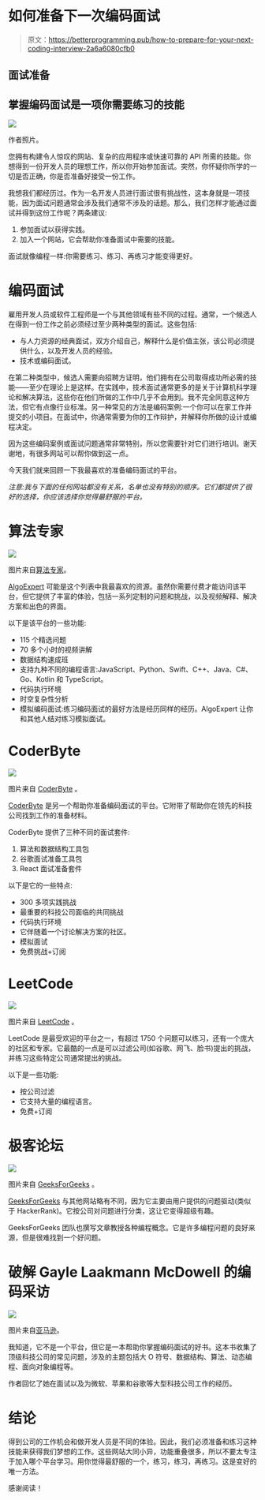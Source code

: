 # 如何准备下一次编码面试

> 原文：<https://betterprogramming.pub/how-to-prepare-for-your-next-coding-interview-2a6a6080cfb0>

## 面试准备

## 掌握编码面试是一项你需要练习的技能

![](img/c337309a5f1717d327271509b0e849fe.png)

作者照片。

您拥有构建令人惊叹的网站、复杂的应用程序或快速可靠的 API 所需的技能。你想得到一份开发人员的理想工作，所以你开始参加面试。突然，你怀疑你所学的一切是否正确，你是否准备好接受一份工作。

我想我们都经历过。作为一名开发人员进行面试很有挑战性，这本身就是一项技能，因为面试问题通常会涉及我们通常不涉及的话题。那么，我们怎样才能通过面试并得到这份工作呢？两条建议:

1.  参加面试以获得实践。
2.  加入一个网站，它会帮助你准备面试中需要的技能。

面试就像编程一样:你需要练习、练习、再练习才能变得更好。

# 编码面试

雇用开发人员或软件工程师是一个与其他领域有些不同的过程。通常，一个候选人在得到一份工作之前必须经过至少两种类型的面试。这些包括:

*   与人力资源的经典面试，双方介绍自己，解释什么是价值主张，该公司必须提供什么，以及开发人员的经验。
*   技术或编码面试。

在第二种类型中，候选人需要向招聘方证明，他们拥有在公司取得成功所必需的技能——至少在理论上是这样。在实践中，技术面试通常更多的是关于计算机科学理论和解决算法，这些你在他们所做的工作中几乎不会用到。我不完全同意这种方法，但它有点像行业标准。另一种常见的方法是编码案例:一个你可以在家工作并提交的小项目。在面试中，你通常需要为你的工作辩护，并解释你所做的设计或编程决定。

因为这些编码案例或面试问题通常非常特别，所以您需要针对它们进行培训。谢天谢地，有很多网站可以帮你做到这一点。

今天我们就来回顾一下我最喜欢的准备编码面试的平台。

*注意:我与下面的任何网站都没有关系，名单也没有特别的顺序。它们都提供了很好的选择，你应该选择你觉得最舒服的平台。*

# 算法专家

![](img/ad146ad8cdccc1a5242fe10374972d3e.png)

图片来自[算法专家](https://www.algoexpert.io/product)。

[AlgoExpert](https://www.algoexpert.io/) 可能是这个列表中我最喜欢的资源。虽然你需要付费才能访问该平台，但它提供了丰富的体验，包括一系列定制的问题和挑战，以及视频解释、解决方案和出色的界面。

以下是该平台的一些功能:

*   115 个精选问题
*   70 多个小时的视频讲解
*   数据结构速成班
*   支持九种不同的编程语言:JavaScript、Python、Swift、C++、Java、C#、Go、Kotlin 和 TypeScript。
*   代码执行环境
*   时空复杂性分析
*   模拟编码面试:练习编码面试的最好方法是经历同样的经历。AlgoExpert 让你和其他人结对练习模拟面试。

# CoderByte

![](img/5d68582aadbc5a92fc5435a3f150dc97.png)

图片来自 [CoderByte](https://coderbyte.com/) 。

[CoderByte](https://coderbyte.com/) 是另一个帮助你准备编码面试的平台。它附带了帮助你在领先的科技公司找到工作的准备材料。

CoderByte 提供了三种不同的面试套件:

1.  算法和数据结构工具包
2.  谷歌面试准备工具包
3.  React 面试准备套件

以下是它的一些特点:

*   300 多项实践挑战
*   最重要的科技公司面临的共同挑战
*   代码执行环境
*   它伴随着一个讨论解决方案的社区。
*   模拟面试
*   免费挑战+订阅

# LeetCode

![](img/867bcd58fbde174fdcf3a32df3e973d6.png)

图片来自 [LeetCode](https://leetcode.com/) 。

LeetCode 是最受欢迎的平台之一，有超过 1750 个问题可以练习，还有一个庞大的社区和专家。它最酷的一点是可以过滤公司(如谷歌、网飞、脸书)提出的挑战，并练习这些特定公司通常提出的挑战。

以下是一些功能:

*   按公司过滤
*   它支持大量的编程语言。
*   免费+订阅

# 极客论坛

![](img/a974c8b0a33a64bd002b06d8b61e9774.png)

图片来自 [GeeksForGeeks](https://www.geeksforgeeks.org/) 。

[GeeksForGeeks](https://www.geeksforgeeks.org/) 与其他网站略有不同，因为它主要由用户提供的问题驱动(类似于 HackerRank)。它按公司对问题进行分类，这让它变得超级有趣。

GeeksForGeeks 团队也撰写文章教授各种编程概念。它是许多编程问题的良好来源，但是很难找到一个好问题。

# 破解 Gayle Laakmann McDowell 的编码采访

![](img/88e36e9b41a7360df82b219626cec554.png)

图片来自[亚马逊](https://www.amazon.com/Cracking-Coding-Interview-Programming-Questions/dp/0984782850)。

我知道，它不是一个平台，但它是一本帮助你掌握编码面试的好书。这本书收集了顶级科技公司的常见问题，涉及的主题包括大 O 符号、数据结构、算法、动态编程、面向对象编程等。

作者回忆了她在面试以及为微软、苹果和谷歌等大型科技公司工作的经历。

# 结论

得到公司的工作机会和做开发人员是不同的体验。因此，我们必须准备和练习这种技能来获得我们梦想的工作。这些网站大同小异，功能重叠很多，所以不要太专注于加入哪个平台学习。用你觉得最舒服的一个，练习，练习，再练习。这是变好的唯一方法。

感谢阅读！